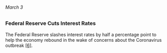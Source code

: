 ###### March 3

### Federal Reserve Cuts Interest Rates

The Federal Reserve slashes interest rates by half a percentage point to help the economy rebound in the wake of concerns about the Coronavirus outbreak [[6]](https://www.thinkglobalhealth.org/article/updated-timeline-coronavirus).
